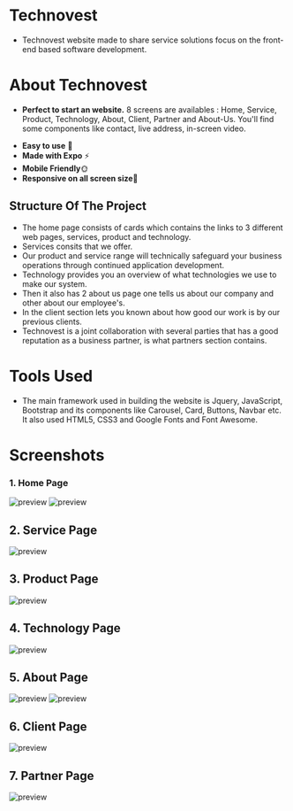 # Technovest
* Technovest website made to share service solutions focus on the front-end based software development.

# About Technovest
* **Perfect to start an website.** 8 screens are availables : Home, Service, Product, Technology, About, Client, Partner and About-Us. You'll find some components like contact, live address, in-screen video.

- **Easy to use** 🤘
- **Made with Expo** ⚡
- **Mobile Friendly**🌞
- **Responsive on all screen size**🧐

## Structure Of The Project

- The home page consists of cards which contains the links to 3 different web pages, services, product and technology.
- Services consits that we offer.
- Our product and service range will technically safeguard your business operations through continued application development.
- Technology provides you an overview of what technologies we use to make our system.
- Then it also has 2 about us page one tells us about our company and other about our employee's.
- In the client section lets you known about how good our work is by our previous clients.
- Technovest is a joint collaboration with several parties that has a good reputation as a business partner, is what partners section contains.

# Tools Used
* The main framework used in building the website is Jquery, JavaScript, Bootstrap and its components like Carousel, Card, Buttons, Navbar etc. It also used HTML5, CSS3 and Google Fonts and Font Awesome.

# Screenshots
### 1. Home Page
![preview](image/preview1.png)
![preview](image/preview2.png)

## 2. Service Page
![preview](image/service-img.png)

## 3. Product Page
![preview](image/product-img.png)

## 4. Technology Page
![preview](image/technology-img.png)

## 5. About Page
![preview](image/about-img1.png)
![preview](image/about-img2.png)

## 6. Client Page
![preview](image/client-img.png)

## 7. Partner Page
![preview](image/parter-img.png)

